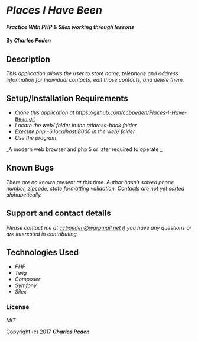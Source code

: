 # _Places I Have Been_

#### _Practice With PHP & Silex working through lessons_

#### By _**Charles Peden**_

## Description

_This application allows the user to store name, telephone and address information for individual contacts, edit those contacts, and delete them._


## Setup/Installation Requirements

* _Clone this application at https://github.com/ccbpeden/Places-I-Have-Been.git_
* _Locate the web/ folder in the address-book folder_
* _Execute php -S localhost:8000 in the web/ folder_
* _Use the program_

_A modern web browser and php 5 or later required to operate _


## Known Bugs

_There are no known present at this time.  Author hasn't solved phone number, zipcode, state formatting validation.  Contacts are not yet sorted alphabetically._

## Support and contact details

_Please contact me at ccbpeden@warpmail.net if you have any questions or are interested in contributing._

## Technologies Used

* _PHP_
* _Twig_
* _Composer_
* _Symfony_
* _Silex_



### License

*MIT*

Copyright (c) 2017 **_Charles Peden_**
